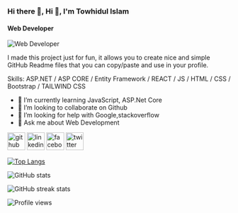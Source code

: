 ### Hi there 👋, Hi 👋, I'm Towhidul Islam
#### Web Developer
![Web Developer](https://scontent.fcgp7-1.fna.fbcdn.net/v/t1.6435-9/139559671_1985868028218591_3630199065803854379_n.jpg?_nc_cat=101&ccb=1-5&_nc_sid=09cbfe&_nc_ohc=PWMZGoRJaIYAX_hueCH&_nc_ht=scontent.fcgp7-1.fna&oh=54ac4f41c5c66b6dfff886521621048e&oe=61C1DA95)

I made this project just for fun, it allows you to create nice and simple GitHub Readme files that you can copy/paste and use in your profile.

Skills: ASP.NET / ASP CORE / Entity Framework  / REACT / JS / HTML / CSS / Bootstrap / TAILWIND CSS

- 🌱 I’m currently learning JavaScript, ASP.Net Core 
- 👯 I’m looking to collaborate on Github 
- 🤔 I’m looking for help with Google,stackoverflow 
- 💬 Ask me about Web Development 


[<img src='https://cdn.jsdelivr.net/npm/simple-icons@3.0.1/icons/github.svg' alt='github' height='40'>](https://github.com/towhidJ)  [<img src='https://cdn.jsdelivr.net/npm/simple-icons@3.0.1/icons/linkedin.svg' alt='linkedin' height='40'>](https://www.linkedin.com/in/towhidcse/)  [<img src='https://cdn.jsdelivr.net/npm/simple-icons@3.0.1/icons/facebook.svg' alt='facebook' height='40'>](https://www.facebook.com/towhiduli3)  [<img src='https://cdn.jsdelivr.net/npm/simple-icons@3.0.1/icons/twitter.svg' alt='twitter' height='40'>](https://twitter.com/towhiduli3)  

[![Top Langs](https://github-readme-stats.vercel.app/api/top-langs/?username=towhidJ)](https://github.com/anuraghazra/github-readme-stats)

![GitHub stats](https://github-readme-stats.vercel.app/api?username=towhidJ&show_icons=true&count_private=true)  

![GitHub streak stats](https://github-readme-streak-stats.herokuapp.com/?user=towhidJ)  

![Profile views](https://gpvc.arturio.dev/towhidJ)  
